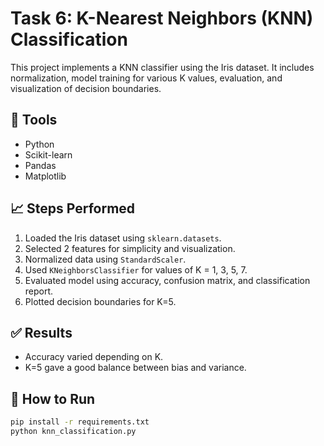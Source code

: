# Task 6: K-Nearest Neighbors (KNN) Classification

This project implements a KNN classifier using the Iris dataset. It includes normalization, model training for various K values, evaluation, and visualization of decision boundaries.

## 🔧 Tools
- Python
- Scikit-learn
- Pandas
- Matplotlib

## 📈 Steps Performed
1. Loaded the Iris dataset using `sklearn.datasets`.
2. Selected 2 features for simplicity and visualization.
3. Normalized data using `StandardScaler`.
4. Used `KNeighborsClassifier` for values of K = 1, 3, 5, 7.
5. Evaluated model using accuracy, confusion matrix, and classification report.
6. Plotted decision boundaries for K=5.

## ✅ Results
- Accuracy varied depending on K.
- K=5 gave a good balance between bias and variance.

## 📌 How to Run
```bash
pip install -r requirements.txt
python knn_classification.py
